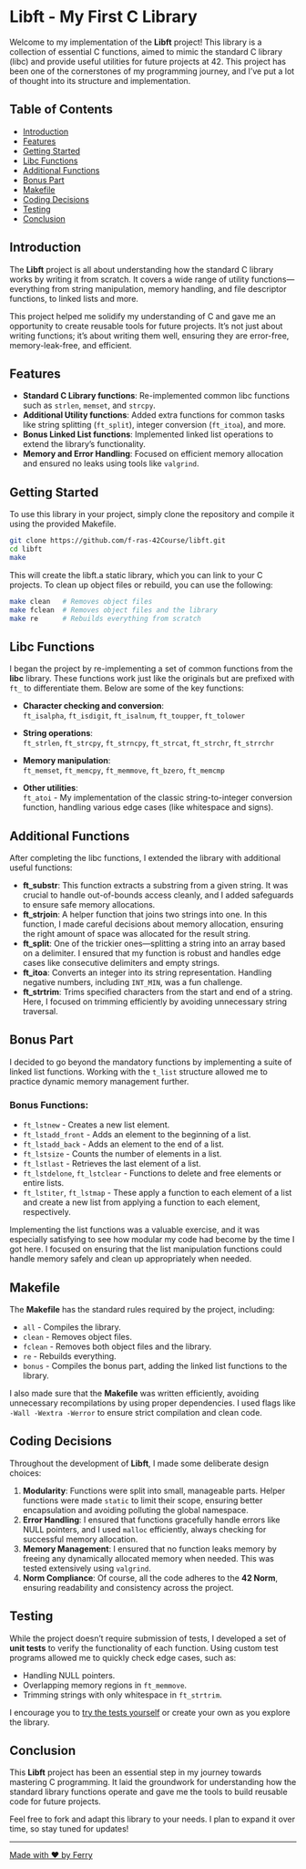 # Libft - My First C Library

Welcome to my implementation of the **Libft** project! This library is a collection of essential C functions, aimed to mimic the standard C library (libc) and provide useful utilities for future projects at 42. This project has been one of the cornerstones of my programming journey, and I’ve put a lot of thought into its structure and implementation.

## Table of Contents
- [Introduction](#introduction)
- [Features](#features)
- [Getting Started](#getting-started)
- [Libc Functions](#libc-functions)
- [Additional Functions](#additional-functions)
- [Bonus Part](#bonus-part)
- [Makefile](#makefile)
- [Coding Decisions](#coding-decisions)
- [Testing](#testing)
- [Conclusion](#conclusion)

## Introduction

The **Libft** project is all about understanding how the standard C library works by writing it from scratch. It covers a wide range of utility functions—everything from string manipulation, memory handling, and file descriptor functions, to linked lists and more. 

This project helped me solidify my understanding of C and gave me an opportunity to create reusable tools for future projects. It’s not just about writing functions; it’s about writing them well, ensuring they are error-free, memory-leak-free, and efficient.

## Features

- **Standard C Library functions**: Re-implemented common libc functions such as `strlen`, `memset`, and `strcpy`.
- **Additional Utility functions**: Added extra functions for common tasks like string splitting (`ft_split`), integer conversion (`ft_itoa`), and more.
- **Bonus Linked List functions**: Implemented linked list operations to extend the library’s functionality.
- **Memory and Error Handling**: Focused on efficient memory allocation and ensured no leaks using tools like `valgrind`.

## Getting Started

To use this library in your project, simply clone the repository and compile it using the provided Makefile.

```bash
git clone https://github.com/f-ras-42Course/libft.git
cd libft
make
```

This will create the libft.a static library, which you can link to your C projects. To clean up object files or rebuild, you can use the following:

```bash
make clean   # Removes object files
make fclean  # Removes object files and the library
make re      # Rebuilds everything from scratch
```

## Libc Functions

I began the project by re-implementing a set of common functions from the **libc** library. These functions work just like the originals but are prefixed with `ft_` to differentiate them. Below are some of the key functions:

- **Character checking and conversion**:  
  `ft_isalpha`, `ft_isdigit`, `ft_isalnum`, `ft_toupper`, `ft_tolower`
  
- **String operations**:  
  `ft_strlen`, `ft_strcpy`, `ft_strncpy`, `ft_strcat`, `ft_strchr`, `ft_strrchr`
  
- **Memory manipulation**:  
  `ft_memset`, `ft_memcpy`, `ft_memmove`, `ft_bzero`, `ft_memcmp`
  
- **Other utilities**:  
  `ft_atoi` - My implementation of the classic string-to-integer conversion function, handling various edge cases (like whitespace and signs).

## Additional Functions

After completing the libc functions, I extended the library with additional useful functions:

- **ft_substr**: This function extracts a substring from a given string. It was crucial to handle out-of-bounds access cleanly, and I added safeguards to ensure safe memory allocations.
- **ft_strjoin**: A helper function that joins two strings into one. In this function, I made careful decisions about memory allocation, ensuring the right amount of space was allocated for the result string.
- **ft_split**: One of the trickier ones—splitting a string into an array based on a delimiter. I ensured that my function is robust and handles edge cases like consecutive delimiters and empty strings.
- **ft_itoa**: Converts an integer into its string representation. Handling negative numbers, including `INT_MIN`, was a fun challenge.
- **ft_strtrim**: Trims specified characters from the start and end of a string. Here, I focused on trimming efficiently by avoiding unnecessary string traversal.

## Bonus Part

I decided to go beyond the mandatory functions by implementing a suite of linked list functions. Working with the `t_list` structure allowed me to practice dynamic memory management further.

### Bonus Functions:
- `ft_lstnew` - Creates a new list element.
- `ft_lstadd_front` - Adds an element to the beginning of a list.
- `ft_lstadd_back` - Adds an element to the end of a list.
- `ft_lstsize` - Counts the number of elements in a list.
- `ft_lstlast` - Retrieves the last element of a list.
- `ft_lstdelone`, `ft_lstclear` - Functions to delete and free elements or entire lists.
- `ft_lstiter`, `ft_lstmap` - These apply a function to each element of a list and create a new list from applying a function to each element, respectively.

Implementing the list functions was a valuable exercise, and it was especially satisfying to see how modular my code had become by the time I got here. I focused on ensuring that the list manipulation functions could handle memory safely and clean up appropriately when needed.

## Makefile

The **Makefile** has the standard rules required by the project, including:

- `all` - Compiles the library.
- `clean` - Removes object files.
- `fclean` - Removes both object files and the library.
- `re` - Rebuilds everything.
- `bonus` - Compiles the bonus part, adding the linked list functions to the library.

I also made sure that the **Makefile** was written efficiently, avoiding unnecessary recompilations by using proper dependencies. I used flags like `-Wall -Wextra -Werror` to ensure strict compilation and clean code.

## Coding Decisions

Throughout the development of **Libft**, I made some deliberate design choices:

1. **Modularity**: Functions were split into small, manageable parts. Helper functions were made `static` to limit their scope, ensuring better encapsulation and avoiding polluting the global namespace.
2. **Error Handling**: I ensured that functions gracefully handle errors like NULL pointers, and I used `malloc` efficiently, always checking for successful memory allocation.
3. **Memory Management**: I ensured that no function leaks memory by freeing any dynamically allocated memory when needed. This was tested extensively using `valgrind`.
4. **Norm Compliance**: Of course, all the code adheres to the **42 Norm**, ensuring readability and consistency across the project.

## Testing

While the project doesn’t require submission of tests, I developed a set of **unit tests** to verify the functionality of each function. Using custom test programs allowed me to quickly check edge cases, such as:

- Handling NULL pointers.
- Overlapping memory regions in `ft_memmove`.
- Trimming strings with only whitespace in `ft_strtrim`.

I encourage you to [try the tests yourself](https://github.com/f-ras-42Course-EXTRAS/LibftTesty) or create your own as you explore the library.

## Conclusion

This **Libft** project has been an essential step in my journey towards mastering C programming. It laid the groundwork for understanding how the standard library functions operate and gave me the tools to build reusable code for future projects.

Feel free to fork and adapt this library to your needs. I plan to expand it over time, so stay tuned for updates!

---
[Made with ❤️ by Ferry](https://github.com/f-ras)
